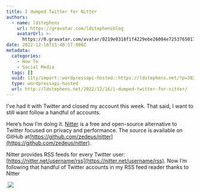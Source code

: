 ```yaml
---
title: I dumped Twitter for Nitter
authors:
  - name: ldstephens
    url: https://gravatar.com/ldstephensblog
    avatarUrl: >-
      https://0.gravatar.com/avatar/0219e8318f1f4229ebe26084e7253765017f43ca0c631be37dc6d0b8ad6e40a4?s=96&d=identicon&r=G
date: 2022-12-16T15:40:17.000Z
metadata:
  categories:
    - How To
    - Social Media
  tags: []
  uuid: 11ty/import::wordpressapi-hosted::https://ldstephens.net/?p=3825
  type: wordpressapi-hosted
  url: http://ldstephens.net/2022/12/16/i-dumped-twitter-for-nitter/
---
```

I’ve had it with Twitter and closed my account this week. That said, I want to still want follow a handful of accounts.

Here’s how I’m doing it. [Nitter](https://nitter.net/about) is a free and open-source alternative to Twitter focused on privacy and performance. The source is available on GitHub at[https://github.com/zedeus/nitter](https://github.com/zedeus/nitter).

Nitter provides RSS feeds for every Twitter user: [https://nitter.net/username/rss](https://nitter.net/username/rss). Now I’m following that handful of Twitter accounts in my RSS feed reader thanks to Nitter

.![](assets/nitter-Y61Am7gRq9qc.png)